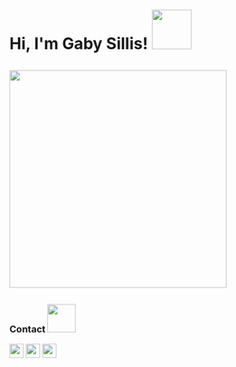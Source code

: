 

<h1> Hi, I'm Gaby Sillis! <img src="https://media.giphy.com/media/mTs11L9uuyGiI/giphy.gif" width="70"></h2>

##

<div>
 
<p align="left">
<a href="https://github.com/gsillis">
<img  width="384cm" src="https://github-readme-stats.vercel.app/api/top-langs/?username=gsillis&layout=compact&langs_count=7&theme=tokyonight"/>
</p>
</a>
</div>

  ##
  
 <div>
 
  ### Contact <img src="https://media.giphy.com/media/yTFemEJxmeW2YLOT6p/giphy.gif" width="50">
 
 <p>
 <a href="https://www.linkedin.com/in/gabrielasillis/" target="_blank"><img src="https://img.shields.io/badge/-Linkedin-3D86DC?logo=linkedin" height="25" target="_blank"></a> 
 <a href="https://gabsillis.medium.com" target="_blank"><img src="https://img.shields.io/badge/-Medium-3D86DC?logo=medium" height="25" target="_blank"></a> 
 <a href="https://mail.google.com/mail/?view=cm&fs=1&to=sillisgabriela@gmail.com" target="_blank"><img src="https://img.shields.io/badge/-E--mail-3D86DC?logo=gmail&logoColor=white"  height="25" target="_blank"></a>
 </p>
